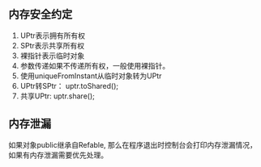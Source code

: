 

## 内存安全约定

1. UPtr表示拥有所有权
2. SPtr表示共享所有权
3. 裸指针表示临时对象
4. 参数传递如果不传递所有权，一般使用裸指针。
5. 使用uniqueFromInstant从临时对象转为UPtr
6. UPtr转SPtr： uptr.toShared();
7. 共享UPtr: uptr.share();


## 内存泄漏

如果对象public继承自Refable, 那么在程序退出时控制台会打印内存泄漏情况，如果有内存泄漏需要优先处理。
